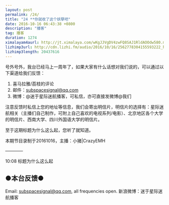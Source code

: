 ```yaml
---
layout: post
permalink: /24/
title: "24 **你就收了这个妖孽吧"
date: 2016-10-16 06:43:38 +0800
description: "播客"
tag: 播客 
duration: 1274
ximalayam4aurl: http://jt.ximalaya.com/wKgJJVgDV4zwFQ8SAJ1RldAOOdw580.m4a?channel=rss&album_id=3135361&track_id=23338009&uid=6418191&jt=http://audio.xmcdn.com/group18/M06/81/AC/wKgJJVgDV4zwFQ8SAJ1RldAOOdw580.m4a
lizhimp3url: http://cdn.lizhi.fm/audio/2016/10/16/2562778304155593222_hd.mp3
lizhimp3length: 20437616
---   
```


号外号外，我台已经马上一周年了，如果大家有什么话想对我们说的，可以通过以下渠道给我们反馈：

1.	喜马拉雅/荔枝的评论
2.	邮件：subspacesignal@qq.com
3.	微博：@迷于星际迷航播客，可私信，亦可直接发微博@我们

注意反馈时私信上您的地址等信息，我们会寄出明信片，明信片的选择有：星际迷航相关（主播们自己制作，可附上自己喜欢的电视系列/电影）、北京地区各个大学的明信片、西南大学、四川外国语大学的明信片。

至于这期标题为什么这么起，您听了就知道。

本期节目录制于20161016，主播：小猪\|CrazyEMH

————

10:08 标题为什么这么起

## ●本台反馈●
Email: subspacesignal@qq.com, all frequencies open.
新浪微博：迷于星际迷航播客
